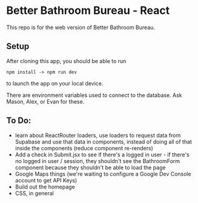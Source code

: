 # Better Bathroom Bureau - React

This repo is for the web version of Better Bathroom Bureau.

## Setup

After cloning this app, you should be able to run 

`
npm install ->
npm run dev
`

to launch the app on your local device.

There are environment variables used to connect to the database. Ask Mason, Alex, or Evan for these.

## To Do:

- learn about ReactRouter loaders, use loaders to request data from Supabase and use that data in components, instead of doing all of that inside the components (reduce component re-renders)
- Add a check in Submit.jsx to see if there's a logged in user - if there's no logged in user / session, they shouldn't see the BathroomForm component because they shouldn't be able to load the page
- Google Maps things (we're waiting to configure a Google Dev Console account to get API Keys)
- Build out the homepage
- CSS, in general